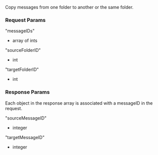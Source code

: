 Copy messages from one folder to another or the same folder.

### Request Params

"messageIDs"

- array of ints

"sourceFolderID"

- int

"targetFolderID"

- int

### Response Params

Each object in the response array is associated with a messageID in the request.

"sourceMessageID"

- integer

"targetMessageID"

- integer
